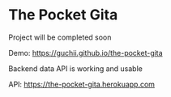 # The Pocket Gita

Project will be completed soon

Demo: https://guchii.github.io/the-pocket-gita

Backend data API is working and usable

API: https://the-pocket-gita.herokuapp.com
